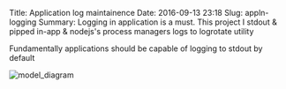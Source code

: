 Title: Application log maintainence
Date: 2016-09-13 23:18
Slug: appln-logging
Summary: Logging in application is a must. This project I stdout & pipped in-app & nodejs's process managers logs to logrotate utility

Fundamentally applications should be capable of logging to stdout by default

![model\_diagram]({attach}../images/diy/logging.png)

